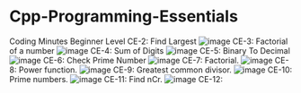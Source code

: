 # Cpp-Programming-Essentials
Coding Minutes Beginner Level
CE-2: Find Largest
![image](https://user-images.githubusercontent.com/73904891/174155582-e4335145-c89a-4a13-ab0b-e6f63b3cbe50.png)
CE-3: Factorial of a number
![image](https://user-images.githubusercontent.com/73904891/174155409-7aa452aa-2011-4a44-95b7-1fc7b08aaeaa.png)
CE-4: Sum of Digits
![image](https://user-images.githubusercontent.com/73904891/174155712-bda066a3-0e07-4be8-91db-0fdae687b0de.png)
CE-5: Binary To Decimal
![image](https://user-images.githubusercontent.com/73904891/174155789-1c82638b-0e32-4c3a-a3ef-5501caa688e4.png)
CE-6: Check Prime Number
![image](https://user-images.githubusercontent.com/73904891/174156154-f20d1599-664d-4fdd-bcfb-b54bbf3c62fc.png)
CE-7: Factorial.
![image](https://user-images.githubusercontent.com/73904891/174156237-0fe0f651-3cd7-43ca-9cbc-ec775bd73e81.png)
CE-8: Power function.
![image](https://user-images.githubusercontent.com/73904891/174156363-0c414ff1-8b07-41be-bc93-59c213bb74ef.png)
CE-9: Greatest common divisor.
![image](https://user-images.githubusercontent.com/73904891/174156456-e882184d-f99d-4e0a-823e-f6ff108d69a6.png)
CE-10: Prime numbers.
![image](https://user-images.githubusercontent.com/73904891/174156557-0a7030eb-6e24-4e7a-8b84-3316b629c1f8.png)
CE-11: Find nCr.
![image](https://user-images.githubusercontent.com/73904891/174156728-2a9249bc-d226-457e-a9b4-df1064ddb3be.png)
CE-12:
